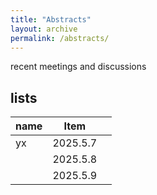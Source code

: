```yaml
---
title: "Abstracts"
layout: archive
permalink: /abstracts/
---
```


recent meetings and discussions
## lists

| name             | Item   |                                                              |
| --------         | ------ | ------------------------------------------------------------ |
| yx               | 2025.5.7   |                          |
|                  | 2025.5.8   |                          |
|                  | 2025.5.9   |                          |


